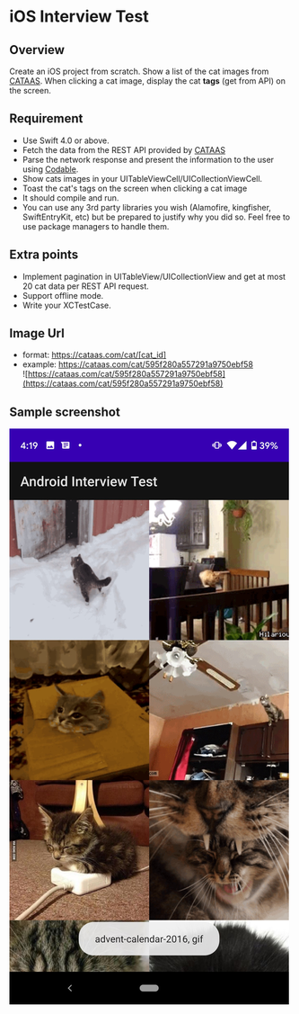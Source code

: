# iOS Interview Test

## Overview
Create an iOS project from scratch.
Show a list of the cat images from [CATAAS](https://cataas.com/#/).
When clicking a cat image, display the cat **tags** (get from API) on the screen.

## Requirement
- Use Swift 4.0 or above.
- Fetch the data from the REST API provided by [CATAAS](https://cataas.com/#/)
- Parse the network response and present the information to the user using [Codable](https://developer.apple.com/documentation/swift/codable).
- Show cats images in your UITableViewCell/UICollectionViewCell.
- Toast the cat's tags on the screen when clicking a cat image
- It should compile and run.
- You can use any 3rd party libraries you wish (Alamofire, kingfisher, SwiftEntryKit, etc) but be prepared to justify why you did so. Feel free to use package managers to handle them.


## Extra points
- Implement pagination in UITableView/UICollectionView and get at most 20 cat data per REST API request.
- Support offline mode.
- Write your XCTestCase.

## Image Url
- format: https://cataas.com/cat/[cat_id]
- example: https://cataas.com/cat/595f280a557291a9750ebf58 \
![https://cataas.com/cat/595f280a557291a9750ebf58](https://cataas.com/cat/595f280a557291a9750ebf58)

## Sample screenshot
![](https://github.com/indochat/interview-tests/blob/android/sample.jpg)
